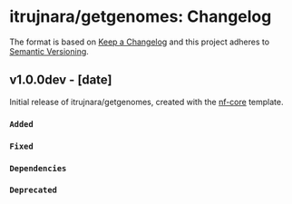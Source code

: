 # itrujnara/getgenomes: Changelog

The format is based on [Keep a Changelog](https://keepachangelog.com/en/1.0.0/)
and this project adheres to [Semantic Versioning](https://semver.org/spec/v2.0.0.html).

## v1.0.0dev - [date]

Initial release of itrujnara/getgenomes, created with the [nf-core](https://nf-co.re/) template.

### `Added`

### `Fixed`

### `Dependencies`

### `Deprecated`
